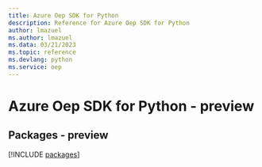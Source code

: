 ```yaml
---
title: Azure Oep SDK for Python
description: Reference for Azure Oep SDK for Python
author: lmazuel
ms.author: lmazuel
ms.data: 03/21/2023
ms.topic: reference
ms.devlang: python
ms.service: oep
---
```

# Azure Oep SDK for Python - preview
## Packages - preview
[!INCLUDE [packages](oep-index.md)]